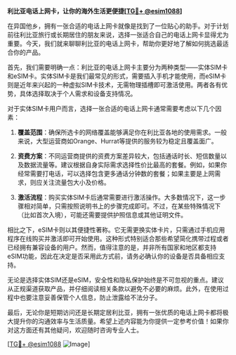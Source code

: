 **利比亚电话上网卡，让你的海外生活更便捷[[TG💪+ @esim1088](https://t.me/s/esim1088)]**

在异国他乡，拥有一张合适的电话上网卡就像是找到了一位贴心的助手。对于计划前往利比亚旅行或长期居住的朋友来说，选择一张适合自己的电话上网卡显得尤为重要。今天，我们就来聊聊利比亚的电话上网卡，帮助你更好地了解如何挑选最适合你的产品。

首先，我们需要明确一点：利比亚的电话上网卡主要分为两种类型——实体SIM卡和eSIM卡。实体SIM卡是我们最常见的形式，需要插入手机才能使用，而eSIM卡则是近年来兴起的一种虚拟SIM卡技术，无需物理插槽即可激活使用。两者各有优势，具体选择取决于个人需求和设备支持情况。

对于实体SIM卡用户而言，选择一张合适的电话上网卡通常需要考虑以下几个因素：

1. **覆盖范围**：确保所选卡的网络覆盖能够满足你在利比亚各地的使用需求。一般来说，大型运营商如Orange、Hurrat等提供的服务较为稳定且覆盖面广。
   
2. **资费方案**：不同运营商提供的资费方案差异较大，包括通话时长、短信数量以及数据流量等。建议根据自身实际需求选择性价比最高的套餐。例如，如果你经常需要打电话，可以选择包含更多通话分钟数的套餐；如果主要是上网需求，则应关注流量包大小及价格。

3. **激活流程**：购买实体SIM卡后通常需要进行激活操作。大多数情况下，这一步骤相对简单，只需按照说明书上的步骤完成即可。不过，在某些特殊情况下（比如首次入境），可能还需要提供护照信息或其他证明文件。

相比之下，eSIM卡则以其便捷性著称。它无需更换实体卡片，只需通过手机应用程序在线购买并激活即可开始使用。这种形式特别适合那些希望简化携带过程或者已经拥有兼容设备的用户。然而，值得注意的是，并非所有国家和地区都支持eSIM功能，因此在决定是否采用此方式前，请务必确认你的设备是否具备相应支持。

无论是选择实体SIM还是eSIM，安全性和隐私保护始终是不可忽视的重点。建议从正规渠道获取产品，并仔细阅读相关条款以避免不必要的麻烦。此外，在使用过程中也要注意妥善保管个人信息，防止泄露给不法分子。

最后，无论你是短期访问还是长期定居利比亚，拥有一张优质的电话上网卡都将极大提升你的沟通效率与生活质量。希望上述内容能为你提供一定参考价值！如果你对这方面还有其他疑问，欢迎随时咨询专业人士。

[[TG💪+ @esim1088](https://t.me/s/esim1088) ![Image](https://i.postimg.cc/4NQfJmqS/Snipaste-2025-05-13-00-14-12.png)]